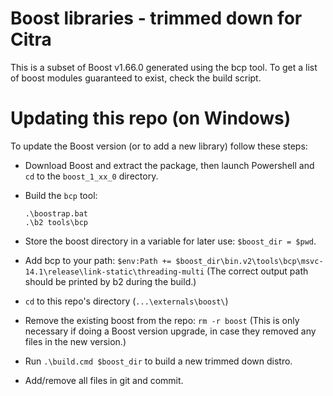 Boost libraries - trimmed down for Citra
========================================

This is a subset of Boost v1.66.0 generated using the bcp tool. To get a list of boost modules guaranteed to exist, check the build script.

Updating this repo (on Windows)
===============================

To update the Boost version (or to add a new library) follow these steps:

  - Download Boost and extract the package, then launch Powershell and `cd` to the `boost_1_xx_0` directory.
  - Build the `bcp` tool:
    ```
    .\boostrap.bat
    .\b2 tools\bcp
    ```

  - Store the boost directory in a variable for later use: `$boost_dir = $pwd`.
  - Add bcp to your path: `$env:Path += $boost_dir\bin.v2\tools\bcp\msvc-14.1\release\link-static\threading-multi` (The correct output path should be printed by b2 during the build.)
  - `cd` to this repo's directory (`...\externals\boost\`)
  - Remove the existing boost from the repo: `rm -r boost` (This is only necessary if doing a Boost version upgrade, in case they removed any files in the new version.)
  - Run `.\build.cmd $boost_dir` to build a new trimmed down distro.
  - Add/remove all files in git and commit.
